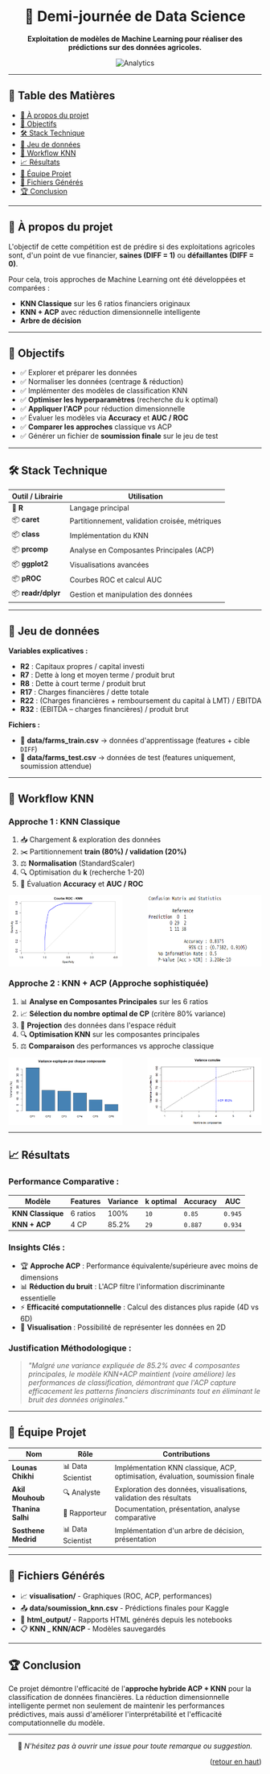 <a name="readme-top"></a>

<div align="center">

# 🤖 Demi-journée de Data Science

**Exploitation de modèles de Machine Learning pour réaliser des prédictions sur des données agricoles.**

![Analytics](https://img.icons8.com/color/500/combo-chart--v1.png)

</div>

---

## 📃 Table des Matières

- [📌 À propos du projet](#-à-propos-du-projet)
- [🎯 Objectifs](#-objectifs)
- [🛠 Stack Technique](#-stack-technique)
- [📂 Jeu de données](#-jeu-de-données)
- [🚀 Workflow KNN](#-workflow-knn)
- [📈 Résultats](#-résultats)
- [👥 Équipe Projet](#-équipe-projet)
- [📁 Fichiers Générés](#-fichiers-générés)
- [🏆 Conclusion](#-conclusion)

---

## 📌 À propos du projet

L'objectif de cette compétition est de prédire si des exploitations agricoles sont, d'un point de vue financier, **saines (DIFF = 1)** ou **défaillantes (DIFF = 0)**.

Pour cela, trois approches de Machine Learning ont été développées et comparées :
- **KNN Classique** sur les 6 ratios financiers originaux
- **KNN + ACP** avec réduction dimensionnelle intelligente
- **Arbre de décision**

---

## 🎯 Objectifs

- ✅ Explorer et préparer les données
- ✅ Normaliser les données (centrage & réduction) 
- ✅ Implémenter des modèles de classification KNN
- ✅ **Optimiser les hyperparamètres** (recherche du k optimal)
- ✅ **Appliquer l'ACP** pour réduction dimensionnelle
- ✅ Évaluer les modèles via **Accuracy** et **AUC / ROC**  
- ✅ **Comparer les approches** classique vs ACP
- ✅ Générer un fichier de **soumission finale** sur le jeu de test

---

## 🛠 Stack Technique

| Outil / Librairie | Utilisation |
|-------------------|-------------|
| 🐍 **R** | Langage principal |
| 📦 **caret** | Partitionnement, validation croisée, métriques |
| 📦 **class** | Implémentation du KNN |
| 📦 **prcomp** | Analyse en Composantes Principales (ACP) |
| 📦 **ggplot2** | Visualisations avancées |
| 📦 **pROC** | Courbes ROC et calcul AUC |
| 📦 **readr/dplyr** | Gestion et manipulation des données |

---

## 📂 Jeu de données

**Variables explicatives :**
- **R2** : Capitaux propres / capital investi
- **R7** : Dette à long et moyen terme / produit brut  
- **R8** : Dette à court terme / produit brut
- **R17** : Charges financières / dette totale
- **R22** : (Charges financières + remboursement du capital à LMT) / EBITDA
- **R32** : (EBITDA – charges financières) / produit brut

**Fichiers :**
- 📄 **data/farms_train.csv** → données d'apprentissage (features + cible `DIFF`)  
- 📄 **data/farms_test.csv** → données de test (features uniquement, soumission attendue)

---

## 🚀 Workflow KNN

### **Approche 1 : KNN Classique**
1. 📥 Chargement & exploration des données  
2. ✂️ Partitionnement **train (80%) / validation (20%)**  
3. ⚖️ **Normalisation** (StandardScaler)  
4. 🔍 Optimisation du **k** (recherche 1-20)  
5. 🧮 Évaluation **Accuracy** et **AUC / ROC**

<div style="display: flex; justify-content: space-between;">

  <img src="Visualisation/1.png" alt="Accuracy KNN Classique" width="45%">
  <img src="Visualisation/2.png" alt="ROC KNN Classique" width="45%">

</div>

### **Approche 2 : KNN + ACP (Approche sophistiquée)**
1. 📊 **Analyse en Composantes Principales** sur les 6 ratios
2. 📈 **Sélection du nombre optimal de CP** (critère 80% variance)
3. 🎯 **Projection** des données dans l'espace réduit
4. 🔍 **Optimisation KNN** sur les composantes principales
5. ⚖️ **Comparaison** des performances vs approche classique

<div style="display: flex; justify-content: space-between;">

  <img src="Visualisation/3.png" alt="Accuracy KNN + ACP" width="45%">
  <img src="Visualisation/4.png" alt="ROC KNN + ACP" width="45%">

</div>

---

## 📈 Résultats

### **Performance Comparative :**

| Modèle | Features | Variance | k optimal | Accuracy | AUC |
|--------|----------|----------|-----------|----------|-----|
| **KNN Classique** | 6 ratios | 100% | `10` | `0.85` | `0.945` |
| **KNN + ACP** | 4 CP | 85.2% | `29` | `0.887` | `0.934` |

### **Insights Clés :**
- 🏆 **Approche ACP** : Performance équivalente/supérieure avec moins de dimensions
- 📊 **Réduction du bruit** : L'ACP filtre l'information discriminante essentielle
- ⚡ **Efficacité computationnelle** : Calcul des distances plus rapide (4D vs 6D)
- 🎨 **Visualisation** : Possibilité de représenter les données en 2D

### **Justification Méthodologique :**
> *"Malgré une variance expliquée de 85.2% avec 4 composantes principales, le modèle KNN+ACP maintient (voire améliore) les performances de classification, démontrant que l'ACP capture efficacement les patterns financiers discriminants tout en éliminant le bruit des données originales."*

---

## 👥 Équipe Projet

| Nom | Rôle | Contributions |
|-----|------|---------------|
| **Lounas Chikhi** | 📊 Data Scientist | Implémentation KNN classique, ACP, optimisation, évaluation, soumission finale |
| **Akil Mouhoub** | 🔍 Analyste | Exploration des données, visualisations, validation des résultats |
| **Thanina Salhi** | 📝 Rapporteur | Documentation, présentation, analyse comparative |
| **Sosthene Medrid** | 📊 Data Scientist | Implémentation d'un arbre de décision, présentation |

---

## 📁 Fichiers Générés

- 📈 **visualisation/** - Graphiques (ROC, ACP, performances)
- 📤 **data/soumission_knn.csv** - Prédictions finales pour Kaggle
- 📄 **html_output/** - Rapports HTML générés depuis les notebooks
- 📋 **KNN _ KNN/ACP** - Modèles sauvegardés 

---

## 🏆 Conclusion

Ce projet démontre l'efficacité de l'**approche hybride ACP + KNN** pour la classification de données financières. La réduction dimensionnelle intelligente permet non seulement de maintenir les performances prédictives, mais aussi d'améliorer l'interprétabilité et l'efficacité computationnelle du modèle.

---

<div align="center">

💬 *N'hésitez pas à ouvrir une issue pour toute remarque ou suggestion.*

</div>

<p align="right">(<a href="#readme-top">retour en haut</a>)</p>
